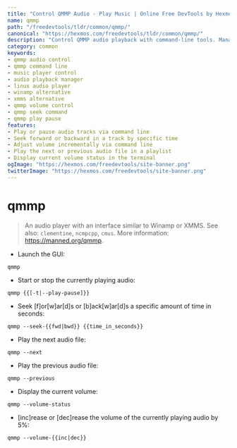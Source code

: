 ```yaml
---
title: "Control QMMP Audio - Play Music | Online Free DevTools by Hexmos"
name: qmmp
path: "/freedevtools/tldr/common/qmmp/"
canonical: "https://hexmos.com/freedevtools/tldr/common/qmmp/"
description: "Control QMMP audio playback with command-line tools. Manage music, adjust volume, and seek through tracks quickly. Free online tool, no registration required."
category: common
keywords:
- qmmp audio control
- qmmp command line
- music player control
- audio playback manager
- linux audio player
- winamp alternative
- xmms alternative
- qmmp volume control
- qmmp seek command
- qmmp play pause
features:
- Play or pause audio tracks via command line
- Seek forward or backward in a track by specific time
- Adjust volume incrementally via command line
- Play the next or previous audio file in a playlist
- Display current volume status in the terminal
ogImage: "https://hexmos.com/freedevtools/site-banner.png"
twitterImage: "https://hexmos.com/freedevtools/site-banner.png"
---
```


# qmmp

> An audio player with an interface similar to Winamp or XMMS.
> See also: `clementine`, `ncmpcpp`, `cmus`.
> More information: <https://manned.org/qmmp>.

- Launch the GUI:

`qmmp`

- Start or stop the currently playing audio:

`qmmp {{[-t|--play-pause]}}`

- Seek [f]or[w]ar[d]s or [b]ack[w]ar[d]s a specific amount of time in seconds:

`qmmp --seek-{{fwd|bwd}} {{time_in_seconds}}`

- Play the next audio file:

`qmmp --next`

- Play the previous audio file:

`qmmp --previous`

- Display the current volume:

`qmmp --volume-status`

- [inc]rease or [dec]rease the volume of the currently playing audio by 5%:

`qmmp --volume-{{inc|dec}}`
